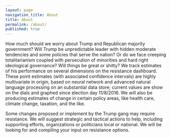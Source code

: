 ```yaml
---
layout: page
navigation_title: About
title: About
permalink: /about/
published: true
---
```


How much should we worry about Trump and Republican majority government? Will Trump be unpredictable leader with hidden moderate tendencies and some policies that serve the nation? Or do we face creeping totalitarianism coupled with persecution of minorities and hard right ideological governance? Will things be great or shitty? We track estimates of his performance on several dimensions on the resistance dashboard. These point estimates (with associated confidence intervals) are highly multivariate in origin, based on neural network and advanced natural language processing on an substantial data store; current values are show on the dials and graphed since election day 11/8/2016.  We will also be producing estimates of change in certain policy areas, like health care, climate change, taxation, and the like.

Some changes proposed or implement by the Trump gang may require resistance. We will suggest strategic and tactical actions to help, including supporting efforts, organizations or politicians local or national. We will be looking for and compiling your input on resistance options.
